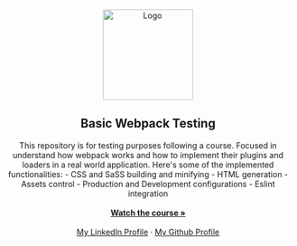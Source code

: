 <br>
<br>
<div align="center">
  <a href="https://github.com/matheusAlvarenga/webpack-testing">
    <img src="docs/repo-logo.png" alt="Logo" width="160">
  </a>

<h2 align="center">Basic Webpack Testing</h2>
  <p align="center">
    This repository is for testing purposes following a course. Focused in understand how webpack works and how to implement their plugins and loaders in a real world application. Here's some of the implemented functionalities:
      - CSS and SaSS building and minifying
      - HTML generation
      - Assets control
      - Production and Development configurations
      - Eslint integration
    <br />
    <br />
    <a href="https://www.udemy.com/course/webpack-from-beginner-to-advanced"><strong>Watch the course »</strong></a>
    <br />
    <br />
    <a href="https://br.linkedin.com/in/matheus-alvarenga-de-oliveira">My LinkedIn Profile</a>
    ·
    <a href="https://github.com/matheusAlvarenga">My Github Profile</a>
</div>
